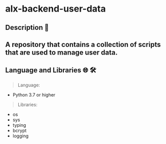 # alx-backend-user-data

## Description :page_facing_up:
A repository that contains a collection of scripts that are used to manage user data.
---

## Language and Libraries :globe_with_meridians: :hammer_and_wrench:
> Language:
- Python 3.7 or higher

> Libraries:
- os
- sys
- typing
- bcrypt
- logging
